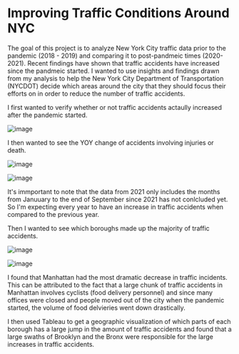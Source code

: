 # Improving Traffic Conditions Around NYC

The goal of this project is to analyze New York City traffic data prior to the pandemic (2018 - 2019) and comparing it to post-pandmeic times (2020-2021). Recent findings have shown that traffic accidents have increased since the pandmeic started. I wanted to use insights and findings drawn from my analysis to help the New York City Department of Transportation (NYCDOT) decide which areas around the city that they should focus their efforts on in order to reduce the number of traffic accidents.

I first wanted to verify whether or not traffic accidents actaully increased after the pandemic started.

![image](https://github.com/guostan123/business/blob/main/accients_death_injury_pre_vs_post.png)

I then wanted to see the YOY change of accidents involving injuries or death.

![image](https://github.com/guostan123/business/blob/main/injuries_death_per_year_bar.png)

![image](https://github.com/guostan123/business/blob/main/injuries_death_per_year_line.png)

It's immportant to note that the data from 2021 only includes the months from Januuary to the end of September since 2021 has not conlcluded yet. So I'm expecting every year to have an increase in traffic accidents when compared to the previous year.

Then I wanted to see which boroughs made up the majority of traffic accidents.

![image](https://github.com/guostan123/business/blob/main/pre_pandemic_pie.png)

![image](https://github.com/guostan123/business/blob/main/post_pandemic_pie.png)

I found that Manhattan had the most dramatic decrease in traffic incidents. This can be attributed to the fact that a large chunk of traffic accidents in Manhattan involves cyclists (food delivery personnel) and since many offices were closed and people moved out of the city when the pandemic started, the volume of food delvieries went down drastically.

I then used Tableau to get a geographic visualization of which parts of each borough has a large jump in the amount of traffic accidents and found that a large swaths of Brooklyn and the Bronx were responsible for the large increases in traffic accidents.
